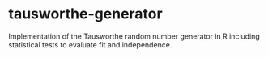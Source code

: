 # tausworthe-generator
Implementation of the Tausworthe random number generator in R including statistical tests to evaluate fit and independence.
